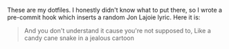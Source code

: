 These are my dotfiles. I honestly didn't know what to put there, so I wrote a pre-commit hook which inserts a random Jon Lajoie lyric. Here it is:

> And you don't understand it cause you're not supposed to,
> Like a candy cane snake in a jealous cartoon